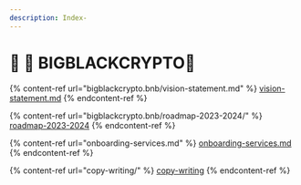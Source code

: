 ```yaml
---
description: Index-
---
```


# 🔱 🔱 BIGBLACKCRYPTO🔱

{% content-ref url="bigblackcrypto.bnb/vision-statement.md" %}
[vision-statement.md](bigblackcrypto.bnb/vision-statement.md)
{% endcontent-ref %}

{% content-ref url="bigblackcrypto.bnb/roadmap-2023-2024/" %}
[roadmap-2023-2024](bigblackcrypto.bnb/roadmap-2023-2024/)
{% endcontent-ref %}

{% content-ref url="onboarding-services.md" %}
[onboarding-services.md](onboarding-services.md)
{% endcontent-ref %}

{% content-ref url="copy-writing/" %}
[copy-writing](copy-writing/)
{% endcontent-ref %}
